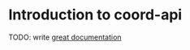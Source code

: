 # Introduction to coord-api

TODO: write [great documentation](http://jacobian.org/writing/what-to-write/)
